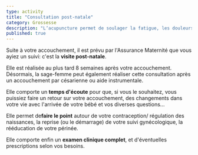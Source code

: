 ```yaml
---
type: activity
title: "Consultation post-natale"
category: Grossesse
description: "L‘acupuncture permet de soulager la fatigue, les douleurs, les troubles digestifs les troubles circulatoires et l'insomnie au cours de la grossesse."
published: true
---
```



Suite à votre accouchement, il est prévu par l'Assurance Maternité que vous ayiez un suivi: c'est la **visite post-natale**.

Elle est réalisée au plus tard 8 semaines après votre accouchement. Désormais, la sage-femme peut également réaliser cette consultation  après un accouchement par césarienne ou aide instrumentale.

Elle comporte un **temps d'écoute** pour que, si vous le souhaitez, vous puissiez faire un retour sur votre accouchement, des changements dans votre vie avec l'arrivée de votre bébé et vos diverses questions...

Elle permet de**faire le point** autour de votre contraception/ régulation des naissances, la reprise (ou le démarrage) de votre suivi gynécologique, la rééducation de votre périnée.

Elle comporte enfin un **examen clinique complet**, et d'éventuelles prescriptions selon vos besoins.